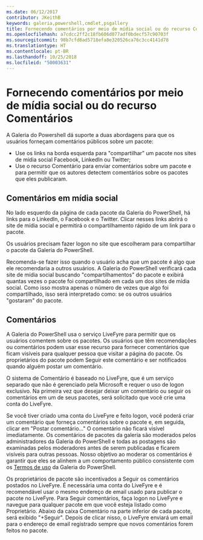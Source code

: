 ```yaml
---
ms.date: 06/12/2017
contributor: JKeithB
keywords: galeria,powershell,cmdlet,psgallery
title: Fornecendo comentários por meio de mídia social ou do recurso Comentários
ms.openlocfilehash: a7cdcc2ff2c18fb606d077adf0bdecf57c90703f
ms.sourcegitcommit: 98b7cfd8ad5718efa8e320526ca76c3cc4141d78
ms.translationtype: HT
ms.contentlocale: pt-BR
ms.lasthandoff: 10/25/2018
ms.locfileid: "50003631"
---
```

# <a name="providing-feedback-via-social-media-or-comments"></a>Fornecendo comentários por meio de mídia social ou do recurso Comentários

A Galeria do Powershell dá suporte a duas abordagens para que os usuários forneçam comentários públicos sobre um pacote:

- Use os links na borda esquerda para "compartilhar" um pacote nos sites de mídia social Facebook, LinkedIn ou Twitter;
- Use o recurso Comentário para enviar comentários sobre um pacote e para permitir que os autores detectem comentários sobre os pacotes que eles publicaram.

## <a name="social-media-feedback"></a>Comentários em mídia social

No lado esquerdo da página de cada pacote da Galeria do PowerShell, há links para o LinkedIn, o Facebook e o Twitter.
Clicar nesses links abrirá o site de mídia social e permitirá o compartilhamento rápido de um link para o pacote.

Os usuários precisam fazer logon no site que escolheram para compartilhar o pacote da Galeria do PowerShell.

Recomenda-se fazer isso quando o usuário acha que um pacote é algo que ele recomendaria a outros usuários.
A Galeria do PowerShell verificará cada site de mídia social buscando "compartilhamentos" do pacote e exibirá quantas vezes o pacote foi compartilhado em cada um dos sites de mídia social.
Como isso mostra apenas o número de vezes que algo foi compartilhado, isso será interpretado como: se os outros usuários "gostaram" do pacote.


## <a name="comments"></a>Comentários

A Galeria do PowerShell usa o serviço LiveFyre para permitir que os usuários comentem sobre os pacotes.
Os usuários que têm recomendações ou comentários podem usar esse recurso para fornecer comentários que ficam visíveis para qualquer pessoa que visitar a página do pacote.
Os proprietários do pacote podem Seguir este comentário e ser notificados quando alguém postar um comentário.

O sistema de Comentário é baseado no LiveFyre, que é um serviço separado que não é gerenciado pela Microsoft e requer o uso de logon exclusivo.
Na primeira vez que desejar deixar um comentário ou seguir os comentários em um de seus pacotes, será solicitado que você crie uma conta do LiveFyre.

Se você tiver criado uma conta do LiveFyre e feito logon, você poderá criar um comentário que forneça comentários sobre o pacote e, em seguida, clicar em "Postar comentário..." O comentário não ficará visível imediatamente.
Os comentários de pacotes da galeria são moderados pelos administradores da Galeria do PowerShell e todas as postagens são examinadas pelos moderadores antes de serem publicadas e ficarem visíveis para outras pessoas.
Nosso objetivo ao moderar os comentários é garantir que eles se alinhem a um comportamento público consistente com os [Termos de uso](https://www.powershellgallery.com/policies/Terms) da Galeria do PowerShell.

Os proprietários de pacote são incentivados a Seguir os comentários postados no LiveFyre.
É necessária uma conta do LiveFyre e é recomendável usar o mesmo endereço de email usado para publicar o pacote no LiveFyre.
Para Seguir comentários, faça logon no LiveFyre e navegue para qualquer pacote em que você esteja listado como Proprietário.
Abaixo da caixa Comentário na parte inferior de cada pacote, será exibido "+Seguir".
Depois de clicar nisso, o LiveFyre enviará um email para o endereço de email registrado sempre que novos comentários forem feitos no pacote.
